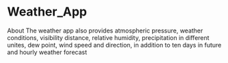 # Weather_App
About The weather app also provides atmospheric pressure, weather conditions, visibility distance, relative humidity, precipitation in different unites, dew point, wind speed and direction, in addition to ten days in future and hourly weather forecast
